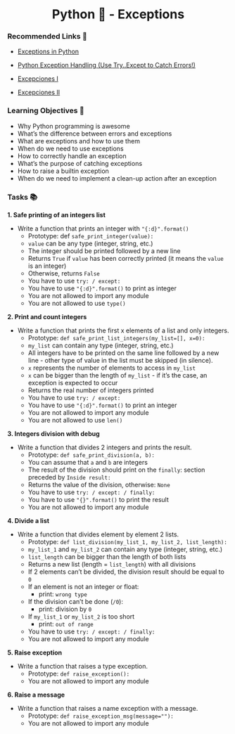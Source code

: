 <h1 align="center">Python 🐍 -  Exceptions</h1>

### Recommended Links 🔗
- [Exceptions in Python](https://www.youtube.com/watch?v=nlCKrKGHSSk)

- [Python Exception Handling (Use Try..Except to Catch Errors!)](https://www.youtube.com/watch?v=brICUKrzVR0)

- [Excepciones I](https://www.youtube.com/watch?v=2MaAs7XU2T0)

- [Excepciones II](https://www.youtube.com/watch?v=HH3c6ZBvSx8)

### Learning Objectives 🎯
- Why Python programming is awesome
- What’s the difference between errors and exceptions
- What are exceptions and how to use them
- When do we need to use exceptions
- How to correctly handle an exception
- What’s the purpose of catching exceptions
- How to raise a builtin exception
- When do we need to implement a clean-up action after an exception

### Tasks 📚

__1. Safe printing of an integers list__

- Write a function that prints an integer with ``"{:d}".format()``
	- Prototype: def ``safe_print_integer(value):``
	- ``value`` can be any type (integer, string, etc.)
	- The integer should be printed followed by a new line
	- Returns ``True`` if ``value`` has been correctly printed (it means the ``value`` is an integer)
	- Otherwise, returns ``False``
	- You have to use ``try: / except:``
	- You have to use ``"{:d}".format()`` to print as integer
	- You are not allowed to import any module
	- You are not allowed to use ``type()``

__2. Print and count integers__	
- Write a function that prints the first x elements of a list and only integers.
	- Prototype: ``def safe_print_list_integers(my_list=[], x=0):``
	- ``my_list`` can contain any type (integer, string, etc.)
	- All integers have to be printed on the same line followed by a new line - other type of value in the list must be skipped (in silence).
	- ``x`` represents the number of elements to access in ``my_list``
	- ``x`` can be bigger than the length of ``my_list`` - if it’s the case, an exception is expected to occur
	- Returns the real number of integers printed
	- You have to use ``try: / except:``
	- You have to use ``"{:d}".format()`` to print an integer
	- You are not allowed to import any module
	- You are not allowed to use ``len()``

__3. Integers division with debug__
- Write a function that divides 2 integers and prints the result.
	- Prototype: ``def safe_print_division(a, b):``
	- You can assume that ``a`` and ``b`` are integers
	- The result of the division should print on the ``finally``: section preceded by ``Inside result:``
	- Returns the value of the division, otherwise: ``None``
	- You have to use ``try: / except: / finally:``
	- You have to use ``"{}".format()`` to print the result
	- You are not allowed to import any module

__4. Divide a list__
- Write a function that divides element by element 2 lists.
	- Prototype: ``def list_division(my_list_1, my_list_2, list_length):``
	- ``my_list_1`` and ``my_list_2`` can contain any type (integer, string, etc.)
	- ``list_length`` can be bigger than the length of both lists
	- Returns a new list (length = ``list_length``) with all divisions
	- If 2 elements can’t be divided, the division result should be equal to ``0``
	- If an element is not an integer or float:
		- print: ``wrong type``
	- If the division can’t be done (``/0``):
		- print: division by ``0``
	- If ``my_list_1`` or ``my_list_2`` is too short
		- print: ``out of range``
	- You have to use ``try: / except: / finally:``
	- You are not allowed to import any module	

__5. Raise exception__
- Write a function that raises a type exception.
	- Prototype: ``def raise_exception():``
	- You are not allowed to import any module	

__6. Raise a message__
- Write a function that raises a name exception with a message.
	- Prototype: ``def raise_exception_msg(message=""):``
	- You are not allowed to import any module	  

